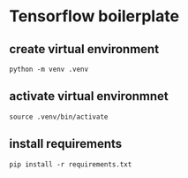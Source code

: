# Tensorflow boilerplate

## create virtual environment

```
python -m venv .venv
```

## activate virtual environmnet

```
source .venv/bin/activate
```

## install requirements

```
pip install -r requirements.txt
```
